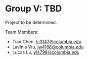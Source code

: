 # Group V: TBD

Project to be determined.

Team Members:
- Tian Chen, tc3147@columbia.edu
- Lavinia Wu, jw4188@columbia.edu
- Lucas Lu, yl4798@columbia.edu

